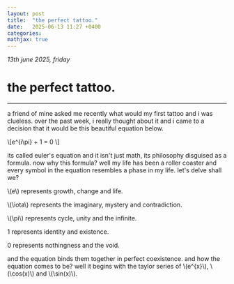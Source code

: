 ```yaml
---
layout: post
title:  "the perfect tattoo."
date:   2025-06-13 11:27 +0400
categories:
mathjax: true
---
```


_13th june 2025, friday_

# the perfect tattoo.
---

a friend of mine asked me recently what would my first tattoo and i was clueless. over the past week, i really thought about it and i came to a decision that it would be this beautiful equation below.

\\[e^{i\pi} + 1 = 0 \\]

its called euler's equation and it isn't just math, its philosophy disguised as a formula. now why this formula? well my life has been a roller coaster and every symbol in the equation resembles a phase in my life. let's delve shall we?

\\(e\\) represents growth, change and life.

\\(\iota\\) represents the imaginary, mystery and contradiction.

\\(\pi\\) represents cycle, unity and the infinite.

1 represents identity and existence.

0 represents nothingness and the void.

and the equation binds them together in perfect coexistence. and how the equation comes to be? well it begins with the taylor series of \\(e^{x}\\), \\(\cos(x)\\) and \\(\sin(x)\\).
